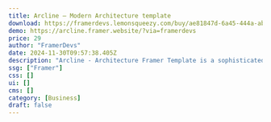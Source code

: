 ```yaml
---
title: Arcline — Modern Architecture template
download: https://framerdevs.lemonsqueezy.com/buy/ae81847d-6a45-444a-abf1-2b66b978be32?aff=YGGpO5
demo: https://arcline.framer.website/?via=framerdevs
price: 29
author: "FramerDevs"
date: 2024-11-30T09:57:38.405Z
description: "Arcline - Architecture Framer Template is a sophisticated, stylish web template for architectural firms. It features an elegant homepage and 10+ versatile subpages, offering a complete solution for easily showcasing projects, services, and portfolios."
ssg: ["Framer"]
css: []
ui: []
cms: []
category: [Business]
draft: false
---
```

